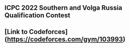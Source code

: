 ## ICPC 2022 Southern and Volga Russia Qualification Contest

## [Link to Codeforces] (https://codeforces.com/gym/103993)

